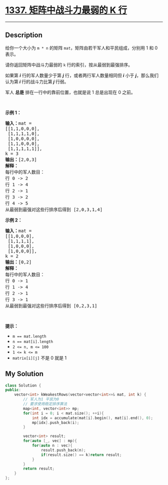 # [1337. 矩阵中战斗力最弱的 K 行](https://leetcode-cn.com/problems/the-k-weakest-rows-in-a-matrix/)

---

## Description

<section>
<p>给你一个大小为&nbsp;<code>m&nbsp;* n</code>&nbsp;的矩阵&nbsp;<code>mat</code>，矩阵由若干军人和平民组成，分别用 1 和 0 表示。</p>
<p>请你返回矩阵中战斗力最弱的&nbsp;<code>k</code>&nbsp;行的索引，按从最弱到最强排序。</p>
<p>如果第&nbsp;<em><strong>i</strong></em>&nbsp;行的军人数量少于第&nbsp;<em><strong>j</strong></em>&nbsp;行，或者两行军人数量相同但<em><strong> i</strong></em> 小于 <em><strong>j</strong></em>，那么我们认为第<em><strong> i </strong></em>行的战斗力比第<em><strong> j </strong></em>行弱。</p>
<p>军人 <strong>总是</strong> 排在一行中的靠前位置，也就是说 1 总是出现在 0 之前。</p>
<p>&nbsp;</p>
<p><strong>示例 1：</strong></p>
<pre><strong>输入：</strong>mat = 
[[1,1,0,0,0],
 [1,1,1,1,0],
 [1,0,0,0,0],
 [1,1,0,0,0],
 [1,1,1,1,1]], 
k = 3
<strong>输出：</strong>[2,0,3]
<strong>解释：</strong>
每行中的军人数目：
行 0 -&gt; 2 
行 1 -&gt; 4 
行 2 -&gt; 1 
行 3 -&gt; 2 
行 4 -&gt; 5 
从最弱到最强对这些行排序后得到 [2,0,3,1,4]
</pre>
<p><strong>示例 2：</strong></p>
<pre><strong>输入：</strong>mat = 
[[1,0,0,0],
&nbsp;[1,1,1,1],
&nbsp;[1,0,0,0],
&nbsp;[1,0,0,0]], 
k = 2
<strong>输出：</strong>[0,2]
<strong>解释：</strong> 
每行中的军人数目：
行 0 -&gt; 1 
行 1 -&gt; 4 
行 2 -&gt; 1 
行 3 -&gt; 1 
从最弱到最强对这些行排序后得到 [0,2,3,1]
</pre>
<p>&nbsp;</p>
<p><strong>提示：</strong></p>
<ul>
	<li><code>m == mat.length</code></li>
	<li><code>n == mat[i].length</code></li>
	<li><code>2 &lt;= n, m &lt;= 100</code></li>
	<li><code>1 &lt;= k &lt;= m</code></li>
	<li><code>matrix[i][j]</code> 不是 0 就是 1</li>
</ul>
</section>


## My Solution

```cpp
class Solution {
public:
    vector<int> kWeakestRows(vector<vector<int>>& mat, int k) {
        // 军人为1 平民为0
        // 要求使用稳定排序算法
        map<int, vector<int>> mp;
        for(int i = 0; i < mat.size(); ++i){
            int idx = accumulate(mat[i].begin(), mat[i].end(), 0);
            mp[idx].push_back(i);
        }

        vector<int> result;
        for(auto [_, vec] : mp){
            for(auto n : vec){
                result.push_back(n);
                if(result.size() == k)return result;
            }
        }
        return result;
    }
};
```